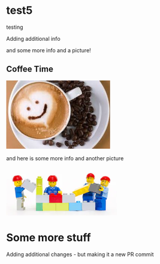 # test5
testing

Adding additional info 

and some more info and a picture!

## Coffee Time
![coffee](coffee.jfif)

and here is some more info and another picture

![lego](legobuilder.PNG)

# Some more stuff

Adding additional changes - but making it a new PR commit 
